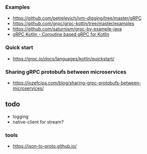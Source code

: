 ### Examples

 - https://github.com/petrelevich/jvm-digging/tree/master/gRPC
 - https://github.com/grpc/grpc-kotlin/tree/master/examples
 - https://github.com/saturnism/grpc-by-example-java
 - [gRPC Kotlin - Coroutine based gRPC for Kotlin](https://github.com/rouzwawi/grpc-kotlin)

### Quick start
 - https://grpc.io/docs/languages/kotlin/quickstart/

### Sharing gRPC protobufs between microservices

 - https://jozefcipa.com/blog/sharing-grpc-protobufs-between-microservices/


## todo
 - logging
 - native-client for stream?

### tools
 - https://json-to-proto.github.io/
